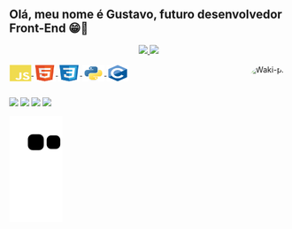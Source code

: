 ## Olá, meu nome é Gustavo, futuro desenvolvedor Front-End 😁🤗
<div align="center">
  <a href="https://github.com/GustavoWakiBarbosa">
  <img height="180em" src="https://github-readme-stats.vercel.app/api?username=GustavoWakiBarbosa&show_icons=true&theme=merko"/>
  <img height="180em" src="https://github-readme-stats.vercel.app/api/top-langs/?username=GustavoWakiBarbosa&layout=compact&langs_count=7&theme=merko"/>
</div>
<div style="display: inline_block"><br>
  <img align="center" alt="Waki-Js" height="30" width="40" src="https://raw.githubusercontent.com/devicons/devicon/master/icons/javascript/javascript-plain.svg">
  <img align="center" alt="Waki-HTML" height="30" width="40" src="https://raw.githubusercontent.com/devicons/devicon/master/icons/html5/html5-original.svg">
  <img align="center" alt="Waki-CSS" height="30" width="40" src="https://raw.githubusercontent.com/devicons/devicon/master/icons/css3/css3-original.svg">
  <img align="center" alt="Waki-Python" height="30" width="40" src="https://raw.githubusercontent.com/devicons/devicon/master/icons/python/python-original.svg">
  <img align="center" alt="Waki-C" height="30" width="40" src="https://raw.githubusercontent.com/devicons/devicon/master/icons/c/c-original.svg">
  <img align="right" alt="Waki-pic" height="150" style="border-radius:50px;" 
  src="https://c.tenor.com/wpTtlCAEuzgAAAAM/haikyuu-hinata-shouyou.png">
</div>
  
  ##
 
<div> 
  <a href="https://www.linkedin.com/in/gustavo-waki-128993224/" target="_blank"><img src="https://img.shields.io/badge/-LinkedIn-%230077B5?style=for-the-badge&logo=linkedin&logoColor=white" target="_blank"></a> 
  <a href = "mailto:gustavo.barbosa22@fatec.sp.gov.br"><img src="https://img.shields.io/badge/Microsoft_Outlook-0078D4?style=for-the-badge&logo=microsoft-outlook&logoColor=white" target="_blank"></a>
  <a href="https://www.instagram.com/gwaki159/" target="_blank"><img src="https://img.shields.io/badge/-Instagram-%23E4405F?style=for-the-badge&logo=instagram&logoColor=white" target="_blank"></a>
  <a href="https://api.whatsapp.com/send?phone=5519987334298&text=Ol%C3%A1%20Dev!%20Eu%20sou%20o%20Gustavo.%20" target="_blank"><img src="https://img.shields.io/badge/WhatsApp-25D366?style=for-the-badge&logo=whatsapp&logoColor=white" target="_blank"></a>
 
  ![Snake animation](https://github.com/GustavoWakiBarbosa/GustavoWakiBarbosa/blob/output/github-contribution-grid-snake.svg)
 
</div>
